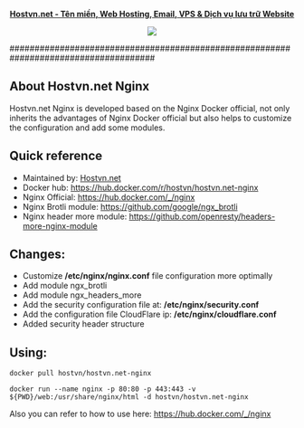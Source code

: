 
<p align="center"><strong><a href="https://hostvn.net">Hostvn.net - Tên miền, Web Hosting, Email, VPS &amp; Dịch vụ lưu trữ Website</a></strong></p>
<p align="center"> <img src="https://blog.hostvn.net/wp-content/uploads/2020/07/logo-big-2.png" /> </p>

#####################################################################################

## About Hostvn.net Nginx

Hostvn.net Nginx is developed based on the Nginx Docker official, not only inherits the advantages of Nginx Docker official but also helps to customize the configuration and add some modules.

<h2>Quick reference</h2>

- Maintained by: <a href="https://hostvn.net">Hostvn.net</a>
- Docker hub: https://hub.docker.com/r/hostvn/hostvn.net-nginx
- Nginx Official: https://hub.docker.com/_/nginx
- Nginx Brotli module: https://github.com/google/ngx_brotli
- Nginx header more module: https://github.com/openresty/headers-more-nginx-module

<h2>Changes:</h2>

- Customize <b>/etc/nginx/nginx.conf</b> file configuration more optimally
- Add module ngx_brotli
- Add module ngx_headers_more
- Add the security configuration file at: <b>/etc/nginx/security.conf</b>
- Add the configuration file CloudFlare ip: <b>/etc/nginx/cloudflare.conf</b>
- Added security header structure

<h2>Using:</h2>

<code>docker pull hostvn/hostvn.net-nginx</code>

<code>docker run --name nginx -p 80:80 -p 443:443 -v ${PWD}/web:/usr/share/nginx/html -d hostvn/hostvn.net-nginx</code>

Also you can refer to how to use here: https://hub.docker.com/_/nginx
